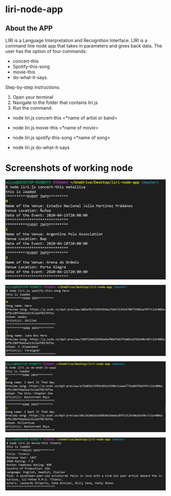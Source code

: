 # liri-node-app

## About the APP

LIRI is a Language Interpretation and Recognition Interface. LIRI is a command line node app that takes in parameters and gives back data. The user has the option of four commands: 
* concert-this 
* Spotify-this-song 
* movie-this 
* do-what-it-says.

Step-by-step instructions:
1. Open your terminal
2. Navigate to the folder that contains liri.js
3. Run the command:
* node liri.js concert-this <*name of artist or band>
  
* node liri.js movie-this <*name of movie>
  
* node liri.js spotify-this-song <*name of song>
  
* node liri.js do-what-it-says


# Screenshots of working node
![](screenshots/concert-this.PNG)

![](screenshots/spotify-this.PNG)

![](screenshots/do-what-it-says.PNG)

![](screenshots/movie-this.PNG)
